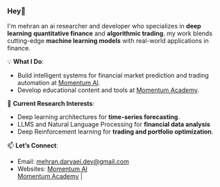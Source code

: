 ### Hey👋
I'm mehran  an ai researcher and developer who specializes in **deep learning**  **quantitative finance**  and **algorithmic trading**. my work blends cutting-edge **machine learning models** with real-world applications in finance. 

💡 **What I Do**:  
- Build intelligent systems for financial market prediction and trading automation at [Momentum AI](https://momentumai.ir/en).  
- Develop educational content and tools at [Momentum Academy](https://momentumacademy.ir).  
 

🚀 **Current Research Interests**:  
- Deep learning architectures for **time-series forecasting**.  
- LLMS and Natural Language Processing for **financial data analysis**     
- Deep Reinforcement learning for **trading and portfolio optimization**.  

📫 **Let’s Connect**:  
- Email: mehran.daryaei.dev@gmail.com
- Websites:  [Momentum AI](https://momentumai.ir/en)  
 [Momentum Academy](https://momentumacademy.ir) |
 
